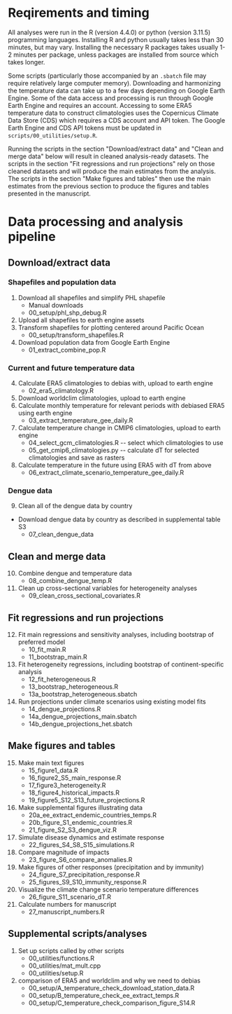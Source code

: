 # Reqirements and timing
All analyses were run in the R (version 4.4.0) or python (version 3.11.5) programming languages. Installing R and python usually takes less than 30 minutes, but may vary. Installing the necessary R packages takes usually 1-2 minutes per package, unless packages are installed from source which takes longer. 

Some scripts (particularly those accompanied by an `.sbatch` file may require relatively large computer memory). Downloading and harmonizing the temperature data can take up to a few days depending on Google Earth Engine. Some of the data access and processing is run through Google Earth Engine and requires an account. Accessing to some ERA5 temperature data to construct climatologies uses the Copernicus Climate Data Store (CDS) which requires a CDS account and API token. The Google Earth Engine and CDS API tokens must be updated in `scripts/00_utilities/setup.R`. 

Running the scripts in the section "Download/extract data" and "Clean and merge data" below will result in cleaned analysis-ready datasets. The scripts in the section "Fit regressions and run projections" rely on those cleaned datasets and will produce the main estimates from the analysis. The scripts in the section "Make figures and tables" then use the main estimates from the previous section to produce the figures and tables presented in the manuscript. 

# Data processing and analysis pipeline

## Download/extract data 

### Shapefiles and population data 

1) Download all shapefiles and simplify PHL shapefile 
	- Manual downloads 
	- 00_setup/phl_shp_debug.R
2) Upload all shapefiles to earth engine assets 
3) Transform shapefiles for plotting centered around Pacific Ocean 
	- 00_setup/transform_shapefiles.R 
4) Download population data from Google Earth Engine
	- 01_extract_combine_pop.R

### Current and future temperature data 
4) Calculate ERA5 climatologies to debias with, upload to earth engine 
	- 02_era5_climatology.R 
5) Download worldclim climatologies, upload to earth engine
6) Calculate monthly temperature for relevant periods with debiased ERA5 using earth engine 
	- 03_extract_temperature_gee_daily.R  
7) Calculate temperature change in CMIP6 climatologies, upload to earth engine
	- 04_select_gcm_climatologies.R -- select which climatologies to use
	- 05_get_cmip6_climatologies.py -- calculate dT for selected climatologies and save as rasters
8) Calculate temperature in the future using ERA5 with dT from above 
	- 06_extract_climate_scenario_temperature_gee_daily.R 

### Dengue data 

9) Clean all of the dengue data by country 
  - Download dengue data by country as described in supplemental table S3
	- 07_clean_dengue_data

## Clean and merge data 
10) Combine dengue and temperature data 
	- 08_combine_dengue_temp.R
11) Clean up cross-sectional variables for heterogeneity analyses 
	- 09_clean_cross_sectional_covariates.R 

## Fit regressions and run projections
12) Fit main regressions and sensitivity analyses, including bootstrap of preferred model 
	- 10_fit_main.R
	- 11_bootstrap_main.R
13) Fit heterogeneity regressions, including bootstrap of continent-specific analysis 
	- 12_fit_heterogeneous.R
	- 13_bootstrap_heterogeneous.R
	- 13a_bootstrap_heterogeneous.sbatch
14) Run projections under climate scenarios using existing model fits 
	- 14_dengue_projections.R
	- 14a_dengue_projections_main.sbatch
	- 14b_dengue_projections_het.sbatch

## Make figures and tables
15) Make main text figures 
	- 15_figure1_data.R
	- 16_figure2_S5_main_response.R
	- 17_figure3_heterogeneity.R
	- 18_figure4_historical_impacts.R
	- 19_figure5_S12_S13_future_projections.R
16) Make supplemental figures illustrating data 
	- 20a_ee_extract_endemic_countries_temps.R
	- 20b_figure_S1_endemic_countries.R
	- 21_figure_S2_S3_dengue_viz.R
17) Simulate disease dynamics and estimate response 
	- 22_figures_S4_S8_S15_simulations.R
18) Compare magnitude of impacts 
	- 23_figure_S6_compare_anomalies.R
19) Make figures of other responses (precipitation and by immunity)
	- 24_figure_S7_precipitation_response.R
	- 25_figures_S9_S10_immunity_response.R
20) Visualize the climate change scenario temperature differences
	- 26_figure_S11_scenario_dT.R
21) Calculate numbers for manuscript 
	- 27_manuscript_numbers.R

## Supplemental scripts/analyses 
1) Set up scripts called by other scripts 
	- 00_utilities/functions.R
	- 00_utilities/mat_mult.cpp
	- 00_utilities/setup.R
2) comparison of ERA5 and worldclim and why we need to debias 
	- 00_setup/A_temperature_check_download_station_data.R
	- 00_setup/B_temperature_check_ee_extract_temps.R
	- 00_setup/C_temperature_check_comparison_figure_S14.R
	